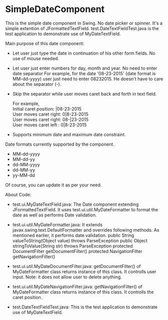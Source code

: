 # SimpleDateComponent

This is the simple date component in Swing. No date picker or spinner. It's a simple extention of JFormattedTextField. test.DateTextFieldTest.java is the test application to demonstrate use of MyDateTextField.

Main purpose of this date component:
- Let user just type the date in continuation of his other form fields. No use of mouse needed.
- Let user just enter numbers for day, month and year. No need to enter date separator For example, for the date '08-23-2015' (date format is MM-dd-yyyy) user just need to enter 08232015. He doesn't have to care about the separator (-).
- Skip the separator while user moves caret back and forth in text field.

  For example,<br>
    Initial caret position: |08-23-2015<br>
    User moves caret right: 0|8-23-2015<br>
    User moves caret right: 08-|23-2015<br>
    User moves caret left : 0|8-23-2015<br>

- Supports minimum date and maximum date constraint.

Date formats currently supported by the component. <br>
- MM-dd-yyyy
- MM-dd-yy
- dd-MM-yyyy
- dd-MM-yy
- yy-MM-dd

Of course, you can update it as per your need.

About Code:
- test.ui.MyDateTextField.java: The Date component extending JFormattedTextField. It uses test.ui.util.MyDateFormatter to format the date as well as performs Date validation. 

- test.ui.util.MyDateFormatter.java: It extends javax.swing.text.DefaultFormatter and overrides following methods. As mentioned earlier, it performs date validation.
    public String valueToString(Object value) throws ParseException
    public Object stringToValue(String str) throws ParseException
    protected DocumentFilter getDocumentFilter()
    protected NavigationFilter getNavigationFilter()

- test.ui.util.MyDateDocumentFilter.java: getDocumentFilter() of MyDateFormatter class returns instance of this class. It controlls user input. Note: it does not allow user to delete anything.

- test.ui.util.MyDateNavigationFilter.java: getNavigationFilter() of MyDateFormatter class returns instance of this class. It controlls the caret position.

- test.DateTextFieldTest.java: This is the test application to demonstrate use of MyDateTextField.

